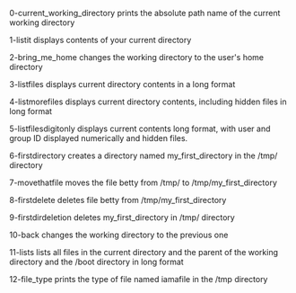 0-current_working_directory prints the absolute path name of the current working directory

1-listit displays contents of your current directory

2-bring_me_home changes the working directory to the user's home directory

3-listfiles displays current directory contents in a long format

4-listmorefiles displays current directory contents, including hidden files in long format

5-listfilesdigitonly displays current contents long format, with user and group ID displayed numerically and hidden files.

6-firstdirectory creates a directory named my_first_directory in the /tmp/ directory

7-movethatfile moves the file betty from /tmp/ to /tmp/my_first_directory

8-firstdelete deletes file betty from /tmp/my_first_directory

9-firstdirdeletion deletes my_first_directory in /tmp/ directory

10-back changes the working directory to the previous one

11-lists lists all files in the current directory and the parent of the working directory and the /boot directory in long format

12-file_type prints the type of file named iamafile in the /tmp directory
